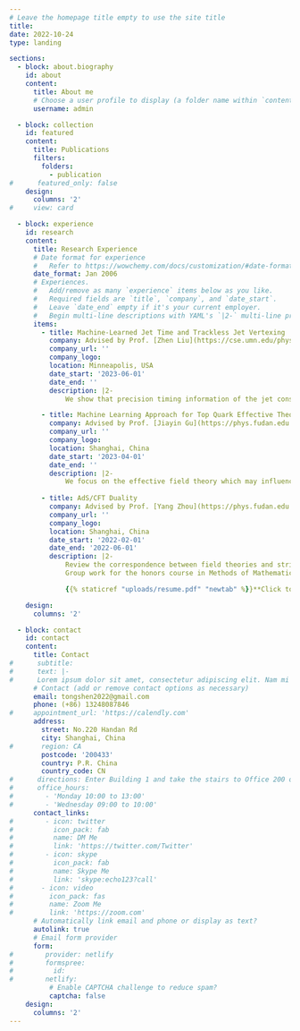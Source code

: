 ```yaml
---
# Leave the homepage title empty to use the site title
title:
date: 2022-10-24
type: landing

sections:
  - block: about.biography
    id: about
    content:
      title: About me
      # Choose a user profile to display (a folder name within `content/authors/`)
      username: admin

  - block: collection
    id: featured
    content:
      title: Publications
      filters:
        folders:
          - publication
#      featured_only: false
    design:
      columns: '2'
#     view: card

  - block: experience
    id: research
    content:
      title: Research Experience
      # Date format for experience
      #   Refer to https://wowchemy.com/docs/customization/#date-format
      date_format: Jan 2006
      # Experiences.
      #   Add/remove as many `experience` items below as you like.
      #   Required fields are `title`, `company`, and `date_start`.
      #   Leave `date_end` empty if it's your current employer.
      #   Begin multi-line descriptions with YAML's `|2-` multi-line prefix.
      items:
        - title: Machine-Learned Jet Time and Trackless Jet Vertexing
          company: Advised by Prof. [Zhen Liu](https://cse.umn.edu/physics/zhen-liu), University of Minnesota
          company_url: ''
          company_logo: 
          location: Minneapolis, USA
          date_start: '2023-06-01'
          date_end: ''
          description: |2-
              We show that precision timing information of the jet constituents in conjunction with machine learning allows for a more precise definition of jet time and also an independent reconstruction of displaced vertex for trackless jets. This highlights the power and the importance of timing information for jets in colliders, which is complementary to tracking information and uniquely the leading observable for heavy neutral long-lived particles

        - title: Machine Learning Approach for Top Quark Effective Theory
          company: Advised by Prof. [Jiayin Gu](https://phys.fudan.edu.cn/4b/db/c7605a412635/page.htm), Fudan University
          company_url: ''
          company_logo: 
          location: Shanghai, China
          date_start: '2023-04-01'
          date_end: ''
          description: |2-
              We focus on the effective field theory which may influence the generation and decay of top quark in future collider. Machine learning techniques are applied to analyze the data generated by Madgraph and detector simulations. We use the likelihood score as the target function and fisher information as the evaluation method. This can estimate a constraint on the coefficient of effective theory 
    
        - title: AdS/CFT Duality
          company: Advised by Prof. [Yang Zhou](https://phys.fudan.edu.cn/db/86/c7605a121734/page.htm), Fudan University
          company_url: ''
          company_logo: 
          location: Shanghai, China
          date_start: '2022-02-01'
          date_end: '2022-06-01'
          description: |2-
              Review the correspondence between field theories and string theory. Focus on the relation between compactifications of string theory on Anti-de Sitter spaces and conformal field theories
              Group work for the honors course in Methods of Mathematical Physics. Grade A

              {{% staticref "uploads/resume.pdf" "newtab" %}}**Click to view more details**{{% /staticref %}}

    design:
      columns: '2'

  - block: contact
    id: contact
    content:
      title: Contact
#      subtitle:
#      text: |-
#      Lorem ipsum dolor sit amet, consectetur adipiscing elit. Nam mi diam, venenatis ut magna et, vehicula efficitur enim.
      # Contact (add or remove contact options as necessary)
      email: tongshen2022@gmail.com
      phone: (+86) 13248087846
#     appointment_url: 'https://calendly.com'
      address:
        street: No.220 Handan Rd
        city: Shanghai, China
#       region: CA
        postcode: '200433'
        country: P.R. China
        country_code: CN
#      directions: Enter Building 1 and take the stairs to Office 200 on Floor 2
#      office_hours:
#        - 'Monday 10:00 to 13:00'
#        - 'Wednesday 09:00 to 10:00'
      contact_links:
#        - icon: twitter
#          icon_pack: fab
#          name: DM Me
#          link: 'https://twitter.com/Twitter'
#        - icon: skype
#          icon_pack: fab
#          name: Skype Me
#          link: 'skype:echo123?call'
#       - icon: video
#         icon_pack: fas
#         name: Zoom Me
#         link: 'https://zoom.com'
      # Automatically link email and phone or display as text?
      autolink: true
      # Email form provider
      form:
#        provider: netlify
#        formspree:
#          id:
#        netlify:
          # Enable CAPTCHA challenge to reduce spam?
          captcha: false
    design:
      columns: '2'
---
```

